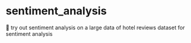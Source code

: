 # sentiment_analysis
🦾 try out sentiment analysis on a large data of hotel reviews dataset for sentiment analysis
